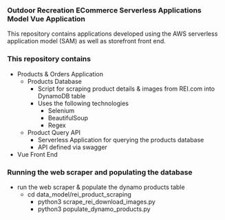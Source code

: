 ### Outdoor Recreation ECommerce Serverless Applications Model Vue Application ###

This repository contains applications developed using the  AWS serverless application model (SAM) as well as storefront front end.

### This repository contains ###
* Products & Orders Application
    * Products Database
        - Script for scraping product details & images from REI.com into DynamoDB table
        - Uses the following technologies
            - Selenium
            - BeautifulSoup 
            - Regex
    * Product Query API
        - Serverless Application for querying the products database
        - API defined via swagger
* Vue Front End



### Running the web scraper and populating the database ###
* run the web scraper & populate the dynamo products table
    - cd data_model/rei_product_scraping
        - python3 scrape_rei_download_images.py
        - python3 populate_dynamo_products.py
